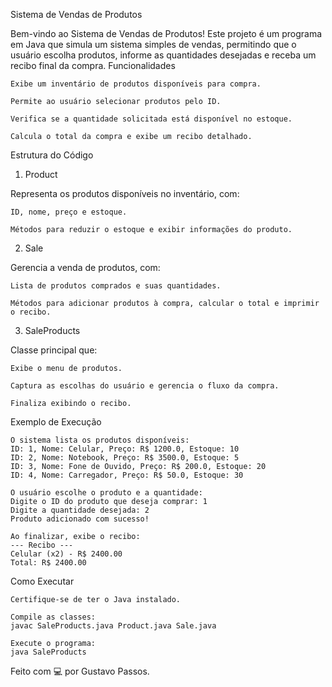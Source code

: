 Sistema de Vendas de Produtos

Bem-vindo ao Sistema de Vendas de Produtos! Este projeto é um programa em Java que simula um sistema simples de vendas, permitindo que o usuário escolha produtos, informe as quantidades desejadas e receba um recibo final da compra.
Funcionalidades

    Exibe um inventário de produtos disponíveis para compra.

    Permite ao usuário selecionar produtos pelo ID.

    Verifica se a quantidade solicitada está disponível no estoque.

    Calcula o total da compra e exibe um recibo detalhado.

Estrutura do Código
1. Product

Representa os produtos disponíveis no inventário, com:

    ID, nome, preço e estoque.

    Métodos para reduzir o estoque e exibir informações do produto.

2. Sale

Gerencia a venda de produtos, com:

    Lista de produtos comprados e suas quantidades.

    Métodos para adicionar produtos à compra, calcular o total e imprimir o recibo.

3. SaleProducts

Classe principal que:

    Exibe o menu de produtos.

    Captura as escolhas do usuário e gerencia o fluxo da compra.

    Finaliza exibindo o recibo.

Exemplo de Execução

    O sistema lista os produtos disponíveis:
    ID: 1, Nome: Celular, Preço: R$ 1200.0, Estoque: 10
    ID: 2, Nome: Notebook, Preço: R$ 3500.0, Estoque: 5
    ID: 3, Nome: Fone de Ouvido, Preço: R$ 200.0, Estoque: 20
    ID: 4, Nome: Carregador, Preço: R$ 50.0, Estoque: 30

    O usuário escolhe o produto e a quantidade:
    Digite o ID do produto que deseja comprar: 1
    Digite a quantidade desejada: 2
    Produto adicionado com sucesso!

    Ao finalizar, exibe o recibo:
    --- Recibo ---
    Celular (x2) - R$ 2400.00
    Total: R$ 2400.00

Como Executar

    Certifique-se de ter o Java instalado.

    Compile as classes:
    javac SaleProducts.java Product.java Sale.java

    Execute o programa:
    java SaleProducts

Feito com 💻 por Gustavo Passos.


